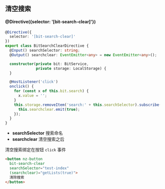 ## 清空搜索

#### @Directive({selector: '[bit-search-clear]'})

```typescript
@Directive({
  selector: '[bit-search-clear]'
})
export class BitSearchClearDirective {
  @Input() searchSelector: string;
  @Output() searchclear: EventEmitter<any> = new EventEmitter<any>();

  constructor(private bit: BitService,
              private storage: LocalStorage) {
  }

  @HostListener('click')
  onclick() {
    for (const x of this.bit.search) {
      x.value = '';
    }
    this.storage.removeItem('search:' + this.searchSelector).subscribe(() => {
      this.searchclear.emit(true);
    });
  }
}
```

- **searchSelector** 搜索命名
- **searchclear** 清空搜索之后

清空搜索绑定在按钮 `click` 事件

```html
<button nz-button
  bit-search-clear
  searchSelector="test-index"
  (searchclear)="getLists(true)">
  清除搜索
</button>
```